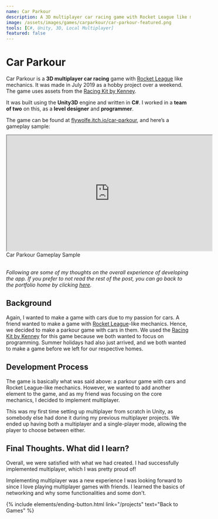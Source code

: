 ```yaml
---
name: Car Parkour
description: A 3D multiplayer car racing game with Rocket League like mechanics.
image: /assets/images/games/carparkour/car-parkour-featured.png
tools: [C#, Unity, 3D, Local Multiplayer]
featured: false
---
```


# Car Parkour

Car Parkour is a **3D multiplayer car racing** game with [Rocket League](https://www.rocketleague.com/) like mechanics. It was made in July 2019 as a hobby project over a weekend. The game uses assets from the [Racing Kit by Kenney](https://kenney.nl/assets/racing-kit).

It was built using the **Unity3D** engine and written in **C#**. I worked in a **team of two** on this, as a **level designer** and **programmer**.

The game can be found at [flywolfe.itch.io/car-parkour](https://flywolfe.itch.io/car-parkour), and here’s a gameplay sample:

<div class="row">
    <div class="col-sm mt-3 ratio ratio-16x9 center-block">
        <iframe width="560" height="315" src="https://www.youtube.com/embed/3v4-NdC1yZ0" title="Car Parkour Gameplay Sample" allowfullscreen class="w-80 p-3"></iframe>
    </div>
</div>
<div class="text-center">
    Car Parkour Gameplay Sample
</div>

<br/>

*Following are some of my thoughts on the overall experience of developing the app. If you prefer to not read the rest of the post, you can go back to the portfolio home by clicking [here](/projects).*


## Background

Again, I wanted to make a game with cars due to my passion for cars. A friend wanted to make a game with [Rocket League](https://www.rocketleague.com/)-like mechanics. Hence, we decided to make a parkour game with cars in them. We used the [Racing Kit by Kenney](https://kenney.nl/assets/racing-kit) for this game because we both wanted to focus on programming. Summer holidays had also just arrived, and we both wanted to make a game before we left for our respective homes.

## Development Process

The game is basically what was said above: a parkour game with cars and Rocket League-like mechanics. However, we wanted to add another element to the game, and as my friend was focusing on the core mechanics, I decided to implement multiplayer.

This was my first time setting up multiplayer from scratch in Unity, as somebody else had done it during my previous multiplayer projects. We ended up having both a multiplayer and a single-player mode, allowing the player to choose between either.

## Final Thoughts. What did I learn?

Overall, we were satisfied with what we had created. I had successfully implemented multiplayer, which I was pretty proud of!

Implementing multiplayer was a new experience I was looking forward to since I love playing multiplayer games with friends. I learned the basics of networking and why some functionalities and some don't.

<p class="text-center">
{% include elements/ending-button.html link="/projects" text="Back to Games" %}
</p>